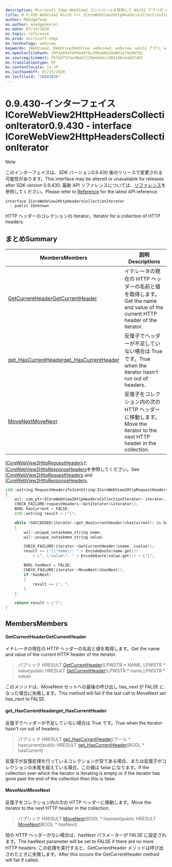 ```yaml
---
description: Microsoft Edge WebView2 コントロールを使用して Win32 アプリの web コンテンツをホストする
title: 0.9.430-WebView2 Win32 C++ ICoreWebView2HttpHeadersCollectionIterator
author: MSEdgeTeam
ms.author: msedgedevrel
ms.date: 07/14/2020
ms.topic: reference
ms.prod: microsoft-edge
ms.technology: webview
keywords: IWebView2、IWebView2WebView、webview2、webview、win32 アプリ、win32、edge、ICoreWebView2、ICoreWebView2Host、browser control、edge html
ms.openlocfilehash: 29f4a09af459e80f8c299a66b24d061e79a96f92
ms.sourcegitcommit: f6764f57aed9ab7229e4eb6cc8851d0cea667403
ms.translationtype: MT
ms.contentlocale: ja-JP
ms.lasthandoff: 07/15/2020
ms.locfileid: "10881026"
---
```

# <span data-ttu-id="39af0-104">0.9.430-インターフェイス ICoreWebView2HttpHeadersCollectionIterator</span><span class="sxs-lookup"><span data-stu-id="39af0-104">0.9.430 - interface ICoreWebView2HttpHeadersCollectionIterator</span></span> 

> [!NOTE]
> <span data-ttu-id="39af0-105">このインターフェイスは、SDK バージョン0.9.430 後のリリースで変更される可能性があります。</span><span class="sxs-lookup"><span data-stu-id="39af0-105">This interface may be altered or unavailable for releases after SDK version 0.9.430.</span></span> <span data-ttu-id="39af0-106">最新 API リファレンスについては、[リファレンス](../../../webview2-api-reference.md)を参照してください。</span><span class="sxs-lookup"><span data-stu-id="39af0-106">Please refer to [Reference](../../../webview2-api-reference.md) for the latest API reference.</span></span>

```
interface ICoreWebView2HttpHeadersCollectionIterator
  : public IUnknown
```

<span data-ttu-id="39af0-107">HTTP ヘッダーのコレクションの Iterator。</span><span class="sxs-lookup"><span data-stu-id="39af0-107">Iterator for a collection of HTTP headers.</span></span>

## <span data-ttu-id="39af0-108">まとめ</span><span class="sxs-lookup"><span data-stu-id="39af0-108">Summary</span></span>

 <span data-ttu-id="39af0-109">Members</span><span class="sxs-lookup"><span data-stu-id="39af0-109">Members</span></span>                        | <span data-ttu-id="39af0-110">説明</span><span class="sxs-lookup"><span data-stu-id="39af0-110">Descriptions</span></span>
--------------------------------|---------------------------------------------
[<span data-ttu-id="39af0-111">GetCurrentHeader</span><span class="sxs-lookup"><span data-stu-id="39af0-111">GetCurrentHeader</span></span>](#getcurrentheader) | <span data-ttu-id="39af0-112">イテレータの現在の HTTP ヘッダーの名前と値を取得します。</span><span class="sxs-lookup"><span data-stu-id="39af0-112">Get the name and value of the current HTTP header of the iterator.</span></span>
[<span data-ttu-id="39af0-113">get_HasCurrentHeader</span><span class="sxs-lookup"><span data-stu-id="39af0-113">get_HasCurrentHeader</span></span>](#get_hascurrentheader) | <span data-ttu-id="39af0-114">反復子でヘッダーが不足していない場合は True です。</span><span class="sxs-lookup"><span data-stu-id="39af0-114">True when the iterator hasn't run out of headers.</span></span>
[<span data-ttu-id="39af0-115">MoveNext</span><span class="sxs-lookup"><span data-stu-id="39af0-115">MoveNext</span></span>](#movenext) | <span data-ttu-id="39af0-116">反復子をコレクション内の次の HTTP ヘッダーに移動します。</span><span class="sxs-lookup"><span data-stu-id="39af0-116">Move the iterator to the next HTTP header in the collection.</span></span>

<span data-ttu-id="39af0-117">[ICoreWebView2HttpRequestHeaders](ICoreWebView2HttpRequestHeaders.md)と[ICoreWebView2HttpResponseHeaders](ICoreWebView2HttpResponseHeaders.md)を参照してください。</span><span class="sxs-lookup"><span data-stu-id="39af0-117">See [ICoreWebView2HttpRequestHeaders](ICoreWebView2HttpRequestHeaders.md) and [ICoreWebView2HttpResponseHeaders](ICoreWebView2HttpResponseHeaders.md).</span></span> 

```cpp
std::wstring RequestHeadersToJsonString(ICoreWebView2HttpRequestHeaders* requestHeaders)
{
    wil::com_ptr<ICoreWebView2HttpHeadersCollectionIterator> iterator;
    CHECK_FAILURE(requestHeaders->GetIterator(&iterator));
    BOOL hasCurrent = FALSE;
    std::wstring result = L"[";

    while (SUCCEEDED(iterator->get_HasCurrentHeader(&hasCurrent)) && hasCurrent)
    {
        wil::unique_cotaskmem_string name;
        wil::unique_cotaskmem_string value;

        CHECK_FAILURE(iterator->GetCurrentHeader(&name, &value));
        result += L"{\"name\": " + EncodeQuote(name.get())
            + L", \"value\": " + EncodeQuote(value.get()) + L"}";

        BOOL hasNext = FALSE;
        CHECK_FAILURE(iterator->MoveNext(&hasNext));
        if (hasNext)
        {
            result += L", ";
        }
    }

    return result + L"]";
}
```

## <span data-ttu-id="39af0-118">Members</span><span class="sxs-lookup"><span data-stu-id="39af0-118">Members</span></span>

#### <span data-ttu-id="39af0-119">GetCurrentHeader</span><span class="sxs-lookup"><span data-stu-id="39af0-119">GetCurrentHeader</span></span> 

<span data-ttu-id="39af0-120">イテレータの現在の HTTP ヘッダーの名前と値を取得します。</span><span class="sxs-lookup"><span data-stu-id="39af0-120">Get the name and value of the current HTTP header of the iterator.</span></span>

> <span data-ttu-id="39af0-121">パブリック HRESULT [GetCurrentHeader](#getcurrentheader)(LPWSTR \* NAME, LPWSTR \* value)</span><span class="sxs-lookup"><span data-stu-id="39af0-121">public HRESULT [GetCurrentHeader](#getcurrentheader)(LPWSTR \* name,LPWSTR \* value)</span></span>

<span data-ttu-id="39af0-122">このメソッドは、MoveNext セットへの最後の呼び出し has_next が FALSE になった場合に失敗します。</span><span class="sxs-lookup"><span data-stu-id="39af0-122">This method will fail if the last call to MoveNext set has_next to FALSE.</span></span>

#### <span data-ttu-id="39af0-123">get_HasCurrentHeader</span><span class="sxs-lookup"><span data-stu-id="39af0-123">get_HasCurrentHeader</span></span> 

<span data-ttu-id="39af0-124">反復子でヘッダーが不足していない場合は True です。</span><span class="sxs-lookup"><span data-stu-id="39af0-124">True when the iterator hasn't run out of headers.</span></span>

> <span data-ttu-id="39af0-125">パブリック HRESULT [get_HasCurrentHeader](#get_hascurrentheader)(ブール \* hascurrent)</span><span class="sxs-lookup"><span data-stu-id="39af0-125">public HRESULT [get_HasCurrentHeader](#get_hascurrentheader)(BOOL \* hasCurrent)</span></span>

<span data-ttu-id="39af0-126">反復子が反復処理を行っているコレクションが空である場合、または反復子がコレクションの末尾を超えている場合、この値は false になります。</span><span class="sxs-lookup"><span data-stu-id="39af0-126">If the collection over which the iterator is iterating is empty or if the iterator has gone past the end of the collection then this is false.</span></span>

#### <span data-ttu-id="39af0-127">MoveNext</span><span class="sxs-lookup"><span data-stu-id="39af0-127">MoveNext</span></span> 

<span data-ttu-id="39af0-128">反復子をコレクション内の次の HTTP ヘッダーに移動します。</span><span class="sxs-lookup"><span data-stu-id="39af0-128">Move the iterator to the next HTTP header in the collection.</span></span>

> <span data-ttu-id="39af0-129">パブリック HRESULT [MoveNext](#movenext)(BOOL \* hasnext)</span><span class="sxs-lookup"><span data-stu-id="39af0-129">public HRESULT [MoveNext](#movenext)(BOOL \* hasNext)</span></span>

<span data-ttu-id="39af0-130">他の HTTP ヘッダーがない場合は、hasNext パラメーターが FALSE に設定されます。</span><span class="sxs-lookup"><span data-stu-id="39af0-130">The hasNext parameter will be set to FALSE if there are no more HTTP headers.</span></span> <span data-ttu-id="39af0-131">この処理を実行すると、GetCurrentHeader メソッドは呼び出されたときに失敗します。</span><span class="sxs-lookup"><span data-stu-id="39af0-131">After this occurs the GetCurrentHeader method will fail if called.</span></span>

